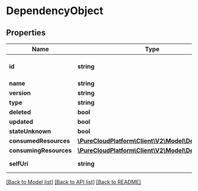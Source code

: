 # DependencyObject

## Properties
Name | Type | Description | Notes
------------ | ------------- | ------------- | -------------
**id** | **string** | The dependency identifier | [optional] 
**name** | **string** |  | [optional] 
**version** | **string** |  | [optional] 
**type** | **string** |  | [optional] 
**deleted** | **bool** |  | [optional] 
**updated** | **bool** |  | [optional] 
**stateUnknown** | **bool** |  | [optional] 
**consumedResources** | [**\PureCloudPlatform\Client\V2\Model\Dependency[]**](Dependency.md) |  | [optional] 
**consumingResources** | [**\PureCloudPlatform\Client\V2\Model\Dependency[]**](Dependency.md) |  | [optional] 
**selfUri** | **string** | The URI for this object | [optional] 

[[Back to Model list]](../README.md#documentation-for-models) [[Back to API list]](../README.md#documentation-for-api-endpoints) [[Back to README]](../README.md)


